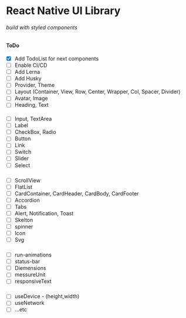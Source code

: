 # React Native UI Library
###### build with styled components

#### ToDo

 - [x] Add TodoList for next components
 - [ ] Enable CI/CD
 - [ ] Add Lerna
 - [ ] Add Husky
 - [ ] Provider, Theme
 - [ ] Layout (Container, View, Row, Center, Wrapper, Col, Spacer, Divider)
 - [ ] Avatar, Image
 - [ ] Heading, Text
 #### 
- [ ] Input, TextArea
- [ ] Label
- [ ] CheckBox, Radio
- [ ] Button
- [ ] Link
- [ ] Switch
- [ ] Slider
- [ ] Select

### 
- [ ] ScrollView
- [ ] FlatList
- [ ] CardContainer, CardHeader, CardBody, CardFooter
- [ ] Accordion
- [ ] Tabs
- [ ] Alert, Notification, Toast
- [ ] Skelton
- [ ] spinner
- [ ] Icon
- [ ] Svg

### 
- [ ] run-animations
- [ ] status-bar
- [ ] Diemensions
- [ ] messureUnit
- [ ] responsiveText

### 
- [ ] useDevice - (height,width)
- [ ] useNetwork
- [ ] ...etc
